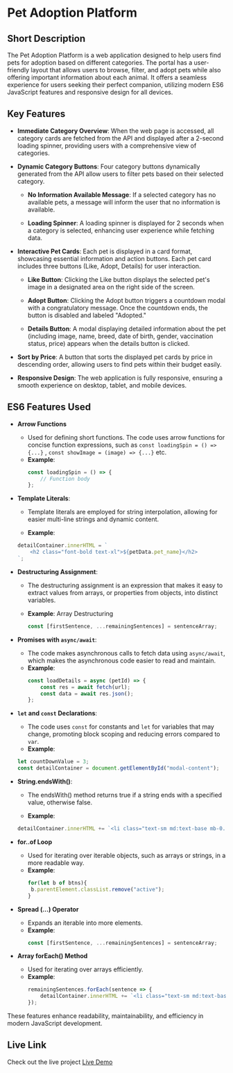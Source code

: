 # **Pet Adoption Platform**

## **Short Description**  
The Pet Adoption Platform is a web application designed to help users find pets for adoption based on different categories. The portal has a user-friendly layout that allows users to browse, filter, and adopt pets while also offering important information about each animal. It offers a seamless experience for users seeking their perfect companion, utilizing modern ES6 JavaScript features and responsive design for all devices.


## **Key Features**

- **Immediate Category Overview**: When the web page is accessed, all category cards are fetched from the API and displayed after a 2-second loading spinner, providing users with a comprehensive view of categories.

- **Dynamic Category Buttons**: Four category buttons dynamically generated from the API allow users to filter pets based on their selected category.

    - **No Information Available Message**: If a selected category has no available pets, a message will inform the user that no information is available.

    - **Loading Spinner**: A loading spinner is displayed for 2 seconds when a category is selected, enhancing user experience while fetching data.

- **Interactive Pet Cards**: Each pet is displayed in a card format, showcasing essential information and action buttons. Each pet card includes three buttons (Like, Adopt, Details) for user interaction.
    - **Like Button**: Clicking the Like button displays the selected pet's image in a designated area on the right side of the screen.

    - **Adopt Button**: Clicking the Adopt button triggers a countdown modal with a congratulatory message. Once the countdown ends, the button is disabled and labeled "Adopted."

    - **Details Button**: A modal displaying detailed information about the pet (including image, name, breed, date of birth, gender, vaccination status, price) appears when the details button is clicked.  

- **Sort by Price**: A button that sorts the displayed pet cards by price in descending order, allowing users to find pets within their budget easily.

- **Responsive Design**: The web application is fully responsive, ensuring a smooth experience on desktop, tablet, and mobile devices.


## **ES6 Features Used**

- **Arrow Functions**
   - Used for defining short functions. The code uses arrow functions for concise function expressions, such as `const loadingSpin = () => {...}` , `const showImage = (image) => {...}` etc. 
   - **Example**:
     ```javascript
     const loadingSpin = () => {
         // Function body
     };
     ```

- **Template Literals**: 
   - Template literals are employed for string interpolation, allowing for easier multi-line strings and dynamic content.
    
    - **Example**:
     ```javascript
     detailContainer.innerHTML = `
         <h2 class="font-bold text-xl">${petData.pet_name}</h2>
     `;
     ```

- **Destructuring Assignment**: 
   - The destructuring assignment is an expression that makes it easy to extract values from arrays, or properties from objects, into distinct variables.
   
  - **Example**:  Array Destructuring
     ```javascript
     const [firstSentence, ...remainingSentences] = sentenceArray;
     ```

- **Promises with `async/await`**: 
   - The code makes asynchronous calls to fetch data using `async/await`, which makes the asynchronous code easier to read and maintain.
   - **Example**: 
     ```javascript
     const loadDetails = async (petId) => {
         const res = await fetch(url);
         const data = await res.json();
     };
     ```


- **`let` and `const` Declarations**: 
   - The code uses `const` for constants and `let` for variables that may change, promoting block scoping and reducing errors compared to `var`.
   - **Example**: 
   ```javascript
   let countDownValue = 3;
   const detailContainer = document.getElementById("modal-content");
   ```
  
- **String.endsWith()**:
    - The endsWith() method returns true if a string ends with a specified value, otherwise false. 

    - **Example**: 
    ```javascript  
    detailContainer.innerHTML += `<li class="text-sm md:text-base mb-0.5">${sentence.endsWith('.') ? sentence : sentence + '.'}</li>`;
     ```   
- **for..of Loop**
   - Used for iterating over iterable objects, such as arrays or strings, in a more readable way.
   - **Example**:
     ```javascript
     for(let b of btns){
      b.parentElement.classList.remove("active"); 
     }
     ```   

- **Spread (...) Operator**
   - Expands an iterable into more elements.
   - **Example**:
     ```javascript
     const [firstSentence, ...remainingSentences] = sentenceArray;
     ```

- **Array forEach() Method**
   - Used for iterating over arrays efficiently.
   - **Example**:
     ```javascript
     remainingSentences.forEach(sentence => {
         detailContainer.innerHTML += `<li class="text-sm md:text-base mb-0.5">${sentence.endsWith('.') ? sentence : sentence + '.'}</li>`;
     });
     ```

These features enhance readability, maintainability, and efficiency in modern JavaScript development.




## **Live Link**
Check out the live project [Live Demo](https://teal-longma-156da6.netlify.app/)












